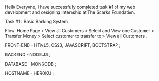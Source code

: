 Hello Everyone,
I have successfully completed task #1 of my web development and designing internship at The Sparks Foundation.

Task #1 : Basic Banking System

Flow: Home Page > View all Customers > Select and View one
Customer > Transfer Money > Select customer to transfer to >
View all Customers .

FRONT-END - HTML5, CSS3, JAVASCRIPT, BOOTSTRAP ;

BACKEND - NODE.JS ;

DATABASE - MONGODB ;

HOSTNAME - HEROKU ;
